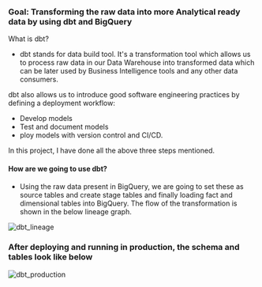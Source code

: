 ### Goal: Transforming the raw data into more Analytical ready data by using dbt and BigQuery


What is dbt? 
- dbt stands for data build tool. It's a transformation tool which allows us to process raw data in our Data Warehouse into transformed data which can be later used by Business Intelligence tools and any other data consumers.

dbt also allows us to introduce good software engineering practices by defining a deployment workflow:
- Develop models
- Test and document models
- ploy models with version control and CI/CD.

In this project, I have done all the above three steps mentioned.

#### How are we going to use dbt?
- Using the raw data present in BigQuery, we are going to set these as source tables and create stage tables and finally loading fact and dimensional tables into BigQuery. The flow of the transformation is shown in the below lineage graph.

![dbt_lineage](https://user-images.githubusercontent.com/41874704/233732606-7ea74aaf-5c47-405a-bd8d-41bf9d1c7d4d.png)

### After deploying and running in production, the schema and tables look like below

![dbt_production](https://user-images.githubusercontent.com/41874704/233494094-9c4977c0-8865-4bfa-bf88-a17228f5dbc9.png)

